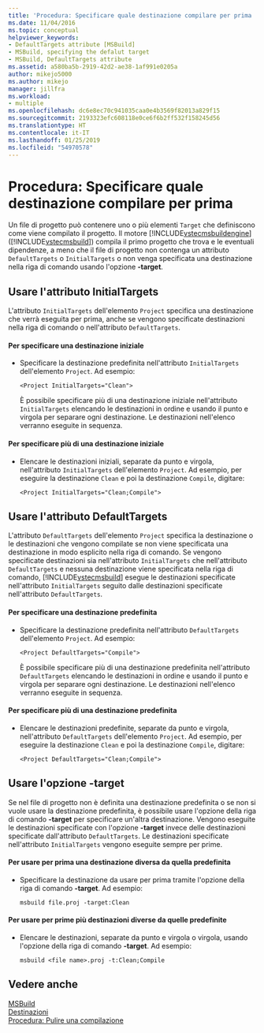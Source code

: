 ```yaml
---
title: 'Procedura: Specificare quale destinazione compilare per prima | Microsoft Docs'
ms.date: 11/04/2016
ms.topic: conceptual
helpviewer_keywords:
- DefaultTargets attribute [MSBuild]
- MSBuild, specifying the defalut target
- MSBuild, DefaultTargets attribute
ms.assetid: a580ba5b-2919-42d2-ae38-1af991e0205a
author: mikejo5000
ms.author: mikejo
manager: jillfra
ms.workload:
- multiple
ms.openlocfilehash: dc6e8ec70c941035caa0e4b3569f82013a829f15
ms.sourcegitcommit: 2193323efc608118e0ce6f6b2ff532f158245d56
ms.translationtype: HT
ms.contentlocale: it-IT
ms.lasthandoff: 01/25/2019
ms.locfileid: "54970578"
---
```

# <a name="how-to-specify-which-target-to-build-first"></a>Procedura: Specificare quale destinazione compilare per prima
Un file di progetto può contenere uno o più elementi `Target` che definiscono come viene compilato il progetto. Il motore [!INCLUDE[vstecmsbuildengine](../msbuild/includes/vstecmsbuildengine_md.md)] ([!INCLUDE[vstecmsbuild](../extensibility/internals/includes/vstecmsbuild_md.md)]) compila il primo progetto che trova e le eventuali dipendenze, a meno che il file di progetto non contenga un attributo `DefaultTargets` o `InitialTargets` o non venga specificata una destinazione nella riga di comando usando l'opzione **-target**.  
  
## <a name="use-the-initialtargets-attribute"></a>Usare l'attributo InitialTargets  
 L'attributo `InitialTargets` dell'elemento `Project` specifica una destinazione che verrà eseguita per prima, anche se vengono specificate destinazioni nella riga di comando o nell'attributo `DefaultTargets`.  
  
#### <a name="to-specify-one-initial-target"></a>Per specificare una destinazione iniziale  
  
- Specificare la destinazione predefinita nell'attributo `InitialTargets` dell'elemento `Project`. Ad esempio:  
  
   `<Project InitialTargets="Clean">`  
  
  È possibile specificare più di una destinazione iniziale nell'attributo `InitialTargets` elencando le destinazioni in ordine e usando il punto e virgola per separare ogni destinazione. Le destinazioni nell'elenco verranno eseguite in sequenza.  
  
#### <a name="to-specify-more-than-one-initial-target"></a>Per specificare più di una destinazione iniziale  
  
-   Elencare le destinazioni iniziali, separate da punto e virgola, nell'attributo `InitialTargets` dell'elemento `Project`. Ad esempio, per eseguire la destinazione `Clean` e poi la destinazione `Compile`, digitare:  
  
     `<Project InitialTargets="Clean;Compile">`  
  
## <a name="use-the-defaulttargets-attribute"></a>Usare l'attributo DefaultTargets  
 L'attributo `DefaultTargets` dell'elemento `Project` specifica la destinazione o le destinazioni che vengono compilate se non viene specificata una destinazione in modo esplicito nella riga di comando. Se vengono specificate destinazioni sia nell'attributo `InitialTargets` che nell'attributo `DefaultTargets` e nessuna destinazione viene specificata nella riga di comando, [!INCLUDE[vstecmsbuild](../extensibility/internals/includes/vstecmsbuild_md.md)] esegue le destinazioni specificate nell'attributo `InitialTargets` seguito dalle destinazioni specificate nell'attributo `DefaultTargets`.  
  
#### <a name="to-specify-one-default-target"></a>Per specificare una destinazione predefinita  
  
- Specificare la destinazione predefinita nell'attributo `DefaultTargets` dell'elemento `Project`. Ad esempio:  
  
   `<Project DefaultTargets="Compile">`  
  
  È possibile specificare più di una destinazione predefinita nell'attributo `DefaultTargets` elencando le destinazioni in ordine e usando il punto e virgola per separare ogni destinazione. Le destinazioni nell'elenco verranno eseguite in sequenza.  
  
#### <a name="to-specify-more-than-one-default-target"></a>Per specificare più di una destinazione predefinita  
  
-   Elencare le destinazioni predefinite, separate da punto e virgola, nell'attributo `DefaultTargets` dell'elemento `Project`. Ad esempio, per eseguire la destinazione `Clean` e poi la destinazione `Compile`, digitare:  
  
     `<Project DefaultTargets="Clean;Compile">`  
  
## <a name="use-the--target-switch"></a>Usare l'opzione -target  
 Se nel file di progetto non è definita una destinazione predefinita o se non si vuole usare la destinazione predefinita, è possibile usare l'opzione della riga di comando **-target** per specificare un'altra destinazione. Vengono eseguite le destinazioni specificate con l'opzione **-target** invece delle destinazioni specificate dall'attributo `DefaultTargets`. Le destinazioni specificate nell'attributo `InitialTargets` vengono eseguite sempre per prime.  
 
 
#### <a name="to-use-a-target-other-than-the-default-target-first"></a>Per usare per prima una destinazione diversa da quella predefinita  
  
-   Specificare la destinazione da usare per prima tramite l'opzione della riga di comando **-target**. Ad esempio:  
  
     `msbuild file.proj -target:Clean`  
  
#### <a name="to-use-several-targets-other-than-the-default-targets-first"></a>Per usare per prime più destinazioni diverse da quelle predefinite  
  
-   Elencare le destinazioni, separate da punto e virgola o virgola, usando l'opzione della riga di comando **-target**. Ad esempio:  
  
     `msbuild <file name>.proj -t:Clean;Compile`  
  
## <a name="see-also"></a>Vedere anche
  [MSBuild](../msbuild/msbuild.md)  
 [Destinazioni](../msbuild/msbuild-targets.md)   
 [Procedura: Pulire una compilazione](../msbuild/how-to-clean-a-build.md)
